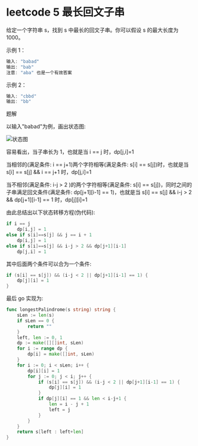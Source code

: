 # leetcode 5 最长回文子串
给定一个字符串 s，找到 s 中最长的回文子串。你可以假设 s 的最大长度为 1000。

示例 1：
```go
输入: "babad"
输出: "bab"
注意: "aba" 也是一个有效答案
```


示例 2：
```go
输入: "cbbd"
输出: "bb"
```

题解

以输入"babad"为例，画出状态图:

![状态图](https://gitee.com/GolangStudy_1/AliGolangStudy/raw/master/docs/img/算法-动态规划/算法-动态规划-leetcode5状态图.png)

容易看出，当子串长为 1，也就是当 i == j 时，dp[j,i]=1

当相邻的(满足条件: i == j+1)两个字符相等(满足条件: s[i] == s[j])时，也就是当 s[i] == s[j] && i == j+1 时，dp[j,i]=1

当不相邻(满足条件: i-j > 2 )的两个字符相等(满足条件: s[i] == s[j])，同时之间的子串满足回文条件(满足条件: dp[j+1][i-1] == 1)，也就是当 s[i] == s[j] && i-j > 2 && dp[j+1][i-1] == 1 时，dp[j][i]=1

由此总结出以下状态转移方程(伪代码):

```go
if i == j
    dp[i,j] = 1
else if s[i]==s[j] && j == i + 1
    dp[i,j] = 1
else if s[i]==s[j] && i-j > 2 && dp[j+1][i-1]
    dp[j,i] = 1
```

其中后面两个条件可以合为一个条件:

```go
if (s[i] == s[j]) && (i-j < 2 || dp[j+1][i-1] == 1) {
    dp[j][i] = 1
}
```

最后 go 实现为:
```go
func longestPalindrome(s string) string {
    sLen := len(s)
    if sLen == 0 {
        return ""
    }
    left, len := 0, 1
    dp := make([][]int, sLen)
    for i := range dp {
        dp[i] = make([]int, sLen)
    }
    for i := 0; i < sLen; i++ {
        dp[i][i] = 1
        for j := 0; j < i; j++ {
            if (s[i] == s[j]) && (i-j < 2 || dp[j+1][i-1] == 1) {
                dp[j][i] = 1
            }
            if dp[j][i] == 1 && len < i-j+1 {
                len = i - j + 1
                left = j
            }
        }
    }
    return s[left : left+len]
}
```
